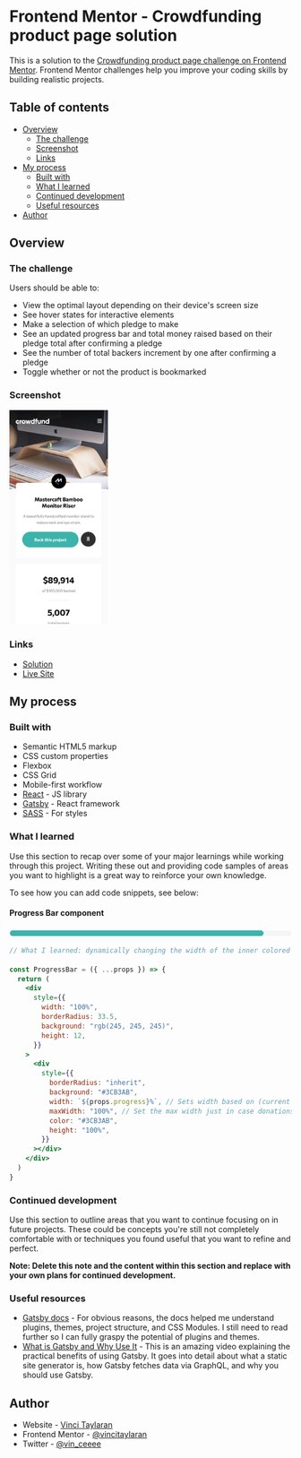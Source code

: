 # Frontend Mentor - Crowdfunding product page solution

This is a solution to the [Crowdfunding product page challenge on Frontend Mentor](https://www.frontendmentor.io/challenges/crowdfunding-product-page-7uvcZe7ZR). Frontend Mentor challenges help you improve your coding skills by building realistic projects.

## Table of contents

- [Overview](#overview)
  - [The challenge](#the-challenge)
  - [Screenshot](#screenshot)
  - [Links](#links)
- [My process](#my-process)
  - [Built with](#built-with)
  - [What I learned](#what-i-learned)
  - [Continued development](#continued-development)
  - [Useful resources](#useful-resources)
- [Author](#author)

## Overview

### The challenge

Users should be able to:

- View the optimal layout depending on their device's screen size
- See hover states for interactive elements
- Make a selection of which pledge to make
- See an updated progress bar and total money raised based on their pledge total after confirming a pledge
- See the number of total backers increment by one after confirming a pledge
- Toggle whether or not the product is bookmarked

### Screenshot

<img src="./screenshots/mobile.png" width="35%" />

### Links

- [Solution](https://github.com/vincitaylaran/crowdfunding-product-page)
- [Live Site](https://confident-varahamihira-54216d.netlify.app/)

## My process

### Built with

- Semantic HTML5 markup
- CSS custom properties
- Flexbox
- CSS Grid
- Mobile-first workflow
- [React](https://reactjs.org/) - JS library
- [Gatsby](https://www.gatsbyjs.com/) - React framework
- [SASS](https://sass-lang.com/) - For styles

### What I learned

Use this section to recap over some of your major learnings while working through this project. Writing these out and providing code samples of areas you want to highlight is a great way to reinforce your own knowledge.

To see how you can add code snippets, see below:

#### Progress Bar component

<img src="./screenshots/progress-bar.png" />

```jsx
// What I learned: dynamically changing the width of the inner colored bar by passing in the product of the following formula -> (current donations / donations goal) * 100

const ProgressBar = ({ ...props }) => {
  return (
    <div
      style={{
        width: "100%",
        borderRadius: 33.5,
        background: "rgb(245, 245, 245)",
        height: 12,
      }}
    >
      <div
        style={{
          borderRadius: "inherit",
          background: "#3CB3AB",
          width: `${props.progress}%`, // Sets width based on (current donations / donations goal) * 100
          maxWidth: "100%", // Set the max width just in case donations exceed the goal.
          color: "#3CB3AB",
          height: "100%",
        }}
      ></div>
    </div>
  )
}
```

### Continued development

Use this section to outline areas that you want to continue focusing on in future projects. These could be concepts you're still not completely comfortable with or techniques you found useful that you want to refine and perfect.

**Note: Delete this note and the content within this section and replace with your own plans for continued development.**

### Useful resources

- [Gatsby docs](https://www.gatsbyjs.com/docs/) - For obvious reasons, the docs helped me understand plugins, themes, project structure, and CSS Modules. I still need to read further so I can fully graspy the potential of plugins and themes.
- [What is Gatsby and Why Use It](https://www.youtube.com/watch?v=GuvAMcsoreI&list=LL&index=13) - This is an amazing video explaining the practical benefits of using Gatsby. It goes into detail about what a static site generator is, how Gatsby fetches data via GraphQL, and why you should use Gatsby.

## Author

- Website - [Vinci Taylaran](https://www.vincitaylaran.com)
- Frontend Mentor - [@vincitaylaran](https://www.frontendmentor.io/profile/vincitaylaran)
- Twitter - [@vin_ceeee](https://twitter.com/vin_ceeee)
